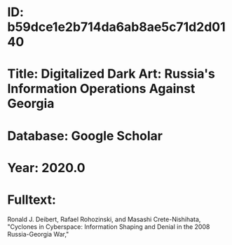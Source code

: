 # ID: b59dce1e2b714da6ab8ae5c71d2d0140
# Title: Digitalized Dark Art: Russia's Information Operations Against Georgia
# Database: Google Scholar
# Year: 2020.0
# Fulltext:
Ronald J. Deibert, Rafael Rohozinski, and Masashi Crete-Nishihata, "Cyclones in Cyberspace: Information Shaping and Denial in the 2008 Russia-Georgia War,"